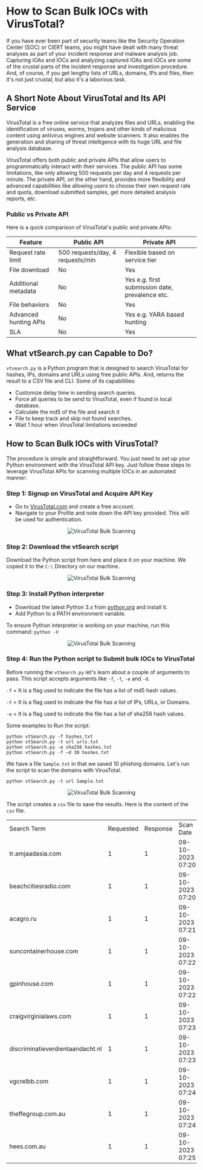 # How to Scan Bulk IOCs with VirusTotal?

If you have ever been part of security teams like the Security Operation Center (SOC) or CIERT teams, you might have dealt with many threat analyses as part of your incident response and malware analysis job. Capturing IOAs and IOCs and analyzing captured IOAs and IOCs are some of the crustal parts of the incident response and investigation procedure. And, of course, if you get lengthy lists of URLs, domains, IPs and files, then it's not just crustal, but also it's a laborious task.

## A Short Note About VirusTotal and Its API Service

VirusTotal is a free online service that analyzes files and URLs, enabling the identification of viruses, worms, trojans and other kinds of malicious content using antivirus engines and website scanners. It also enables the generation and sharing of threat intelligence with its huge URL and file analysis database.

VirusTotal offers both public and private APIs that allow users to programmatically interact with their services. The public API has some limitations, like only allowing 500 requests per day and 4 requests per minute. The private API, on the other hand, provides more flexibility and advanced capabilities like allowing users to choose their own request rate and quota, download submitted samples, get more detailed analysis reports, etc.

### Public vs Private API

Here is a quick comparison of VirusTotal's public and private APIs:

| Feature | Public API | Private API |
| --- | --- | --- |
| Request rate limit | 500 requests/day, 4 requests/min | Flexible based on service tier |
| File download | No  | Yes |
| Additional metadata | No  | Yes e.g. first submission date, prevalence etc. |
| File behaviors | No  | Yes |
| Advanced hunting APIs | No  | Yes e.g. YARA based hunting |
| SLA | No  | Yes |

## What vtSearch.py can Capable to Do?

`vtsearch.py` is a Python program that is designed to search VirusTotal for hashes, IPs, domains and URLs using free public APIs. And, returns the result to a CSV file and CLI. Some of its capabilities:

* Customize delay time in sending search queries.
* Force all queries to be send to VirusTotal, even if found in local database.
* Calculate the md5 of the file and search it
* File to keep track and skip not found searches.
* Wait 1 hour when VirusTotal limitations exceeded

## How to Scan Bulk IOCs with VirusTotal?

The procedure is simple and straightforward. You just need to set up your Python environment with the VirusTotal API key. Just follow these steps to leverage VirusTotal APIs for scanning multiple IOCs in an automated manner:

### Step 1: Signup on VirusTotal and Acquire API Key

* Go to [VirusTotal.com](https://www.virustotal.com/) and create a free account.
* Navigate to your Profile and note down the API key provided. This will be used for authentication.

<p align="center"><img src="1.jpg" alt="VirusTotal Bulk Scanning"></p>

### Step 2: Download the vtSearch script

Download the Python script from here and place it on your machine. We copied it to the `C:\` Directory on our machine.

<p align="center"><img src="2.jpg" alt="VirusTotal Bulk Scanning"></p>

### Step 3: Install Python interpreter

* Download the latest Python 3.x from [python.org](https://www.python.org/downloads/) and install it.
* Add Python to a PATH environment variable.

To ensure Python interpreter is working on your machine, run this command: `python -V`

<p align="center"><img src="3.jpg" alt="VirusTotal Bulk Scanning"></p>

### Step 4: Run the Python script to Submit bulk IOCs to VirusTotal

Before running the `vtSearch.py` let's learn about a couple of arguments to pass. This script accepts arguments like `-f`, `-t`, `-e` and `-d`.

`-f` = It is a flag used to indicate the file has a list of md5 hash values.

`-t` = It is a flag used to indicate the file has a list of IPs, URLs, or Domains.

`-e` = It is a flag used to indicate the file has a list of sha256 hash values. 

Some examples to Run the script:

```shell
python vtSearch.py -f hashes.txt
python vtSearch.py -t url urls.txt
python vtSearch.py -e sha256 hashes.txt
python vtSearch.py -f –d 30 hashes.txt
```

We have a file `Sample.txt` in that we saved 10 phishing domains. Let's run the script to scan the domains with VirusTotal.

```shell
python vtSearch.py -t url Sample.txt
```

<p align="center"><img src="4.jpg" alt="VirusTotal Bulk Scanning"></p>

The script creates a `csv` file to save the results. Here is the content of the `csv` file.

|     |     |     |     |     |     |     |
| --- | --- | --- | --- | --- | --- | --- |
| Search Term | Requested | Response | Scan Date | Detections | Total | Permalink |
| tr.amjaadasia.com | 1   | 1   | 09-10-2023 07:20 | 6   | 90  | [https://www.virustotal.com/gui/url/92e20d94d338bafdc5b0bf6aaeff941d08d2bc1fca704aa4b64640553b92d936/detection/u-92e20d94d338bafdc5b0bf6aaeff941d08d2bc1fca704aa4b64640553b92d936-1696836027](https://www.virustotal.com/gui/url/92e20d94d338bafdc5b0bf6aaeff941d08d2bc1fca704aa4b64640553b92d936/detection/u-92e20d94d338bafdc5b0bf6aaeff941d08d2bc1fca704aa4b64640553b92d936-1696836027) |
| beachcitiesradio.com | 1   | 1   | 09-10-2023 07:20 | 12  | 90  | [https://www.virustotal.com/gui/url/c51a98dbb1199a235fd6da4cefe3ac4f835fa4ce83434454ade1d9f0cdf92138/detection/u-c51a98dbb1199a235fd6da4cefe3ac4f835fa4ce83434454ade1d9f0cdf92138-1696836059](https://www.virustotal.com/gui/url/c51a98dbb1199a235fd6da4cefe3ac4f835fa4ce83434454ade1d9f0cdf92138/detection/u-c51a98dbb1199a235fd6da4cefe3ac4f835fa4ce83434454ade1d9f0cdf92138-1696836059) |
| acagro.ru | 1   | 1   | 09-10-2023 07:21 | 2   | 90  | [https://www.virustotal.com/gui/url/11a3bdbbe1dce62c0ab3aed80c4bf52861cebd15f58df071699db4cbf72343fd/detection/u-11a3bdbbe1dce62c0ab3aed80c4bf52861cebd15f58df071699db4cbf72343fd-1696836091](https://www.virustotal.com/gui/url/11a3bdbbe1dce62c0ab3aed80c4bf52861cebd15f58df071699db4cbf72343fd/detection/u-11a3bdbbe1dce62c0ab3aed80c4bf52861cebd15f58df071699db4cbf72343fd-1696836091) |
| suncontainerhouse.com | 1   | 1   | 09-10-2023 07:22 | 4   | 90  | [https://www.virustotal.com/gui/url/53f0cd345eafdc87a0d71e541731562f9857e07d0125d9c997babec77309647a/detection/u-53f0cd345eafdc87a0d71e541731562f9857e07d0125d9c997babec77309647a-1696836123](https://www.virustotal.com/gui/url/53f0cd345eafdc87a0d71e541731562f9857e07d0125d9c997babec77309647a/detection/u-53f0cd345eafdc87a0d71e541731562f9857e07d0125d9c997babec77309647a-1696836123) |
| gpinhouse.com | 1   | 1   | 09-10-2023 07:22 | 20  | 91  | [https://www.virustotal.com/gui/url/0284870e502046ea8e6173310458dcb6fb7ea990e19a8050ac8008b2945b9fb3/detection/u-0284870e502046ea8e6173310458dcb6fb7ea990e19a8050ac8008b2945b9fb3-1696836155](https://www.virustotal.com/gui/url/0284870e502046ea8e6173310458dcb6fb7ea990e19a8050ac8008b2945b9fb3/detection/u-0284870e502046ea8e6173310458dcb6fb7ea990e19a8050ac8008b2945b9fb3-1696836155) |
| craigvirginialaws.com | 1   | 1   | 09-10-2023 07:23 | 12  | 90  | [https://www.virustotal.com/gui/url/1449b3ee4b72313d5f5e021eeca97fa0a6c94933f6c8ae71b7546911ef707107/detection/u-1449b3ee4b72313d5f5e021eeca97fa0a6c94933f6c8ae71b7546911ef707107-1696836187](https://www.virustotal.com/gui/url/1449b3ee4b72313d5f5e021eeca97fa0a6c94933f6c8ae71b7546911ef707107/detection/u-1449b3ee4b72313d5f5e021eeca97fa0a6c94933f6c8ae71b7546911ef707107-1696836187) |
| discriminatieverdientaandacht.nl | 1   | 1   | 09-10-2023 07:23 | 12  | 90  | [https://www.virustotal.com/gui/url/6e8d5b03cd98a5280dbcb176f88c55dfa36d38c44fde33253b696be25cca890d/detection/u-6e8d5b03cd98a5280dbcb176f88c55dfa36d38c44fde33253b696be25cca890d-1696836219](https://www.virustotal.com/gui/url/6e8d5b03cd98a5280dbcb176f88c55dfa36d38c44fde33253b696be25cca890d/detection/u-6e8d5b03cd98a5280dbcb176f88c55dfa36d38c44fde33253b696be25cca890d-1696836219) |
| vgcrelbb.com | 1   | 1   | 09-10-2023 07:24 | 2   | 90  | [https://www.virustotal.com/gui/url/54b59da19556448e377cb867e32b08c383f20c83ab6fdabd712ec4835c911393/detection/u-54b59da19556448e377cb867e32b08c383f20c83ab6fdabd712ec4835c911393-1696836251](https://www.virustotal.com/gui/url/54b59da19556448e377cb867e32b08c383f20c83ab6fdabd712ec4835c911393/detection/u-54b59da19556448e377cb867e32b08c383f20c83ab6fdabd712ec4835c911393-1696836251) |
| theffegroup.com.au | 1   | 1   | 09-10-2023 07:24 | 15  | 90  | [https://www.virustotal.com/gui/url/801e49aea0475771ce0a77bb7c22e5c8c0a7fc8026d6db896007fc7a1855357e/detection/u-801e49aea0475771ce0a77bb7c22e5c8c0a7fc8026d6db896007fc7a1855357e-1696836283](https://www.virustotal.com/gui/url/801e49aea0475771ce0a77bb7c22e5c8c0a7fc8026d6db896007fc7a1855357e/detection/u-801e49aea0475771ce0a77bb7c22e5c8c0a7fc8026d6db896007fc7a1855357e-1696836283) |
| hees.com.au | 1   | 1   | 09-10-2023 07:25 | 2   | 90  | [https://www.virustotal.com/gui/url/e7f6adb8ab6e8b6d952a1b855230a654ecf9f5fa2a6a54a7515d45351c7f5702/detection/u-e7f6adb8ab6e8b6d952a1b855230a654ecf9f5fa2a6a54a7515d45351c7f5702-1696836315](https://www.virustotal.com/gui/url/e7f6adb8ab6e8b6d952a1b855230a654ecf9f5fa2a6a54a7515d45351c7f5702/detection/u-e7f6adb8ab6e8b6d952a1b855230a654ecf9f5fa2a6a54a7515d45351c7f5702-1696836315) |
